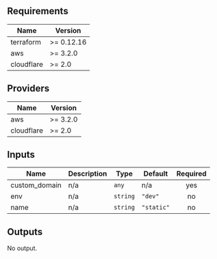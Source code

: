 ## Requirements

| Name | Version |
|------|---------|
| terraform | >= 0.12.16 |
| aws | >= 3.2.0 |
| cloudflare | >= 2.0 |

## Providers

| Name | Version |
|------|---------|
| aws | >= 3.2.0 |
| cloudflare | >= 2.0 |

## Inputs

| Name | Description | Type | Default | Required |
|------|-------------|------|---------|:--------:|
| custom\_domain | n/a | `any` | n/a | yes |
| env | n/a | `string` | `"dev"` | no |
| name | n/a | `string` | `"static"` | no |

## Outputs

No output.
